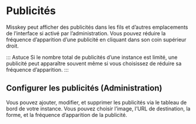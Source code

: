 # Publicités

Misskey peut afficher des publicités dans les fils et d’autres emplacements de l’interface si activé par l’administration.
Vous pouvez réduire la fréquence d’apparition d’une publicité en cliquant dans son coin supérieur droit.

::: Astuce
Si le nombre total de publicités d’une instance est limité, une publicité peut apparaître souvent même si vous choisissez de réduire sa fréquence d’apparition.
:::

## Configurer les publicités (Administration)

Vous pouvez ajouter, modifier, et supprimer les publicités via le tableau de bord de votre instance.
Vous pouvez choisir l’image, l’URL de destination, la forme, et la fréquence d’apparition de la publicité.
